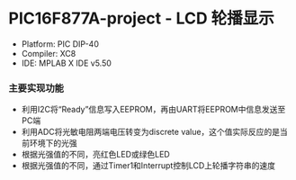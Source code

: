 # PIC16F877A-project - LCD 轮播显示
  
  - Platform: PIC DIP-40
  - Compiler: XC8
  - IDE: MPLAB X IDE v5.50

### 主要实现功能
  - 利用I2C将“Ready”信息写入EEPROM，再由UART将EEPROM中信息发送至PC端
  - 利用ADC将光敏电阻两端电压转变为discrete value，这个值实际反应的是当前环境下的光强
  - 根据光强值的不同，亮红色LED或绿色LED
  - 根据光强值的不同，通过Timer1和Interrupt控制LCD上轮播字符串的速度
